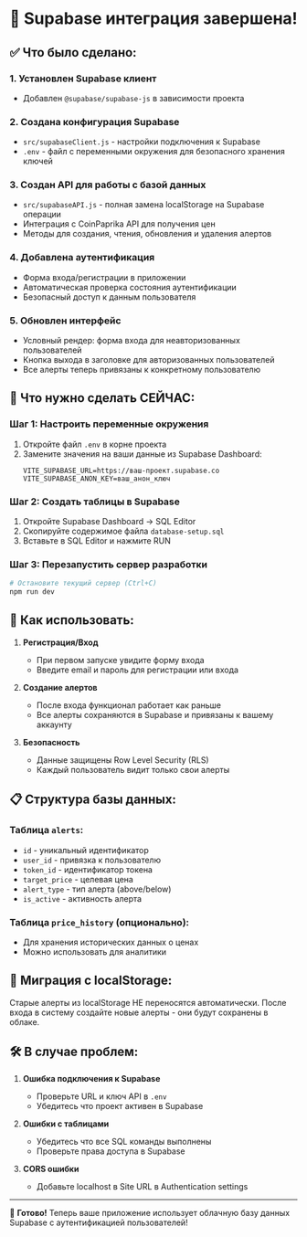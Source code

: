 # 🚀 Supabase интеграция завершена!

## ✅ Что было сделано:

### 1. Установлен Supabase клиент
- Добавлен `@supabase/supabase-js` в зависимости проекта

### 2. Создана конфигурация Supabase
- `src/supabaseClient.js` - настройки подключения к Supabase
- `.env` - файл с переменными окружения для безопасного хранения ключей

### 3. Создан API для работы с базой данных
- `src/supabaseAPI.js` - полная замена localStorage на Supabase операции
- Интеграция с CoinPaprika API для получения цен
- Методы для создания, чтения, обновления и удаления алертов

### 4. Добавлена аутентификация
- Форма входа/регистрации в приложении
- Автоматическая проверка состояния аутентификации
- Безопасный доступ к данным пользователя

### 5. Обновлен интерфейс
- Условный рендер: форма входа для неавторизованных пользователей
- Кнопка выхода в заголовке для авторизованных пользователей
- Все алерты теперь привязаны к конкретному пользователю

## 🔧 Что нужно сделать СЕЙЧАС:

### Шаг 1: Настроить переменные окружения
1. Откройте файл `.env` в корне проекта
2. Замените значения на ваши данные из Supabase Dashboard:
   ```env
   VITE_SUPABASE_URL=https://ваш-проект.supabase.co
   VITE_SUPABASE_ANON_KEY=ваш_анон_ключ
   ```

### Шаг 2: Создать таблицы в Supabase
1. Откройте Supabase Dashboard → SQL Editor
2. Скопируйте содержимое файла `database-setup.sql`
3. Вставьте в SQL Editor и нажмите RUN

### Шаг 3: Перезапустить сервер разработки
```bash
# Остановите текущий сервер (Ctrl+C)
npm run dev
```

## 🎯 Как использовать:

1. **Регистрация/Вход**
   - При первом запуске увидите форму входа
   - Введите email и пароль для регистрации или входа

2. **Создание алертов**
   - После входа функционал работает как раньше
   - Все алерты сохраняются в Supabase и привязаны к вашему аккаунту

3. **Безопасность**
   - Данные защищены Row Level Security (RLS)
   - Каждый пользователь видит только свои алерты

## 📋 Структура базы данных:

### Таблица `alerts`:
- `id` - уникальный идентификатор
- `user_id` - привязка к пользователю
- `token_id` - идентификатор токена
- `target_price` - целевая цена
- `alert_type` - тип алерта (above/below)
- `is_active` - активность алерта

### Таблица `price_history` (опционально):
- Для хранения исторических данных о ценах
- Можно использовать для аналитики

## 🔄 Миграция с localStorage:

Старые алерты из localStorage НЕ переносятся автоматически. 
После входа в систему создайте новые алерты - они будут сохранены в облаке.

## 🛠️ В случае проблем:

1. **Ошибка подключения к Supabase**
   - Проверьте URL и ключ API в `.env`
   - Убедитесь что проект активен в Supabase

2. **Ошибки с таблицами**
   - Убедитесь что все SQL команды выполнены
   - Проверьте права доступа в Supabase

3. **CORS ошибки**
   - Добавьте localhost в Site URL в Authentication settings

---

🎉 **Готово!** Теперь ваше приложение использует облачную базу данных Supabase с аутентификацией пользователей!